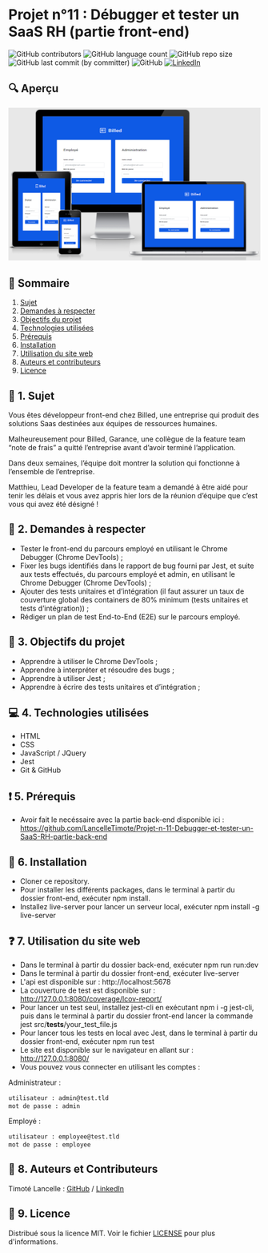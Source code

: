 # Projet n°11 : Débugger et tester un SaaS RH (partie front-end)

![GitHub contributors](https://img.shields.io/github/contributors/LancelleTimote/Projet-n-11-Debugger-et-tester-un-SaaS-RH-partie-front-end?color=green&style=for-the-badge)
![GitHub language count](https://img.shields.io/github/languages/count/LancelleTimote/Projet-n-11-Debugger-et-tester-un-SaaS-RH-partie-front-end?style=for-the-badge)
![GitHub repo size](https://img.shields.io/github/repo-size/LancelleTimote/Projet-n-11-Debugger-et-tester-un-SaaS-RH-partie-front-end?style=for-the-badge)
![GitHub last commit (by committer)](https://img.shields.io/github/last-commit/LancelleTimote/Projet-n-11-Debugger-et-tester-un-SaaS-RH-partie-front-end?style=for-the-badge)
![GitHub](https://img.shields.io/github/license/LancelleTimote/Projet-n-11-Debugger-et-tester-un-SaaS-RH-partie-front-end?style=for-the-badge)
[![LinkedIn](https://img.shields.io/badge/LinkedIn-0077B5?style=for-the-badge&logo=linkedin&logoColor=white)](https://www.linkedin.com/in/timote-lancelle-devweb/)

## :mag: Aperçu

![Aperçu du site web](visuel_projet/visuel_projet.png)

## :bookmark_tabs: Sommaire
<ol>
    <li><a href="#sujet">Sujet</a></li>
    <li><a href="#demandes_respecter">Demandes à respecter</a></li>
    <li><a href="#objectifs_projet">Objectifs du projet</a></li>
    <li><a href="#technologies_utilisees">Technologies utilisées</a></li>
    <li><a href="#prerequis">Prérequis</a></li>
    <li><a href="#installation">Installation</a></li>
    <li><a href="#utilisation_siteweb">Utilisation du site web</a></li>
    <li><a href="#auteurs_contributeurs">Auteurs et contributeurs</a></li>
    <li><a href="#licence">Licence</a></li>
</ol>

## :page_facing_up: 1. Sujet <a name = "sujet"></a>

Vous êtes développeur front-end chez Billed, une entreprise qui produit des solutions Saas destinées aux équipes de ressources humaines.

Malheureusement pour Billed, Garance, une collègue de la feature team “note de frais” a quitté l’entreprise avant d’avoir terminé l’application.

Dans deux semaines, l’équipe doit montrer la solution qui fonctionne à l’ensemble de l’entreprise.

Matthieu, Lead Developer de la feature team a demandé à être aidé pour tenir les délais et vous avez appris hier lors de la réunion d’équipe que c’est vous qui avez été désigné !

## :memo: 2. Demandes à respecter <a name = "demandes_respecter"></a>

* Tester le front-end du parcours employé en utilisant le Chrome Debugger (Chrome DevTools) ;
* Fixer les bugs identifiés dans le rapport de bug fourni par Jest, et suite aux tests effectués, du parcours employé et admin, en utilisant le Chrome Debugger (Chrome DevTools) ;
* Ajouter des tests unitaires et d’intégration (il faut assurer un taux de couverture global des containers de 80% minimum (tests unitaires et tests d’intégration)) ;
* Rédiger un plan de test End-to-End (E2E) sur le parcours employé.

## :checkered_flag: 3. Objectifs du projet <a name = "objectifs_projet"></a>

* Apprendre à utiliser le Chrome DevTools ;
* Apprendre à interpréter et résoudre des bugs ;
* Apprendre à utiliser Jest ;
* Apprendre à écrire des tests unitaires et d’intégration ;

## :computer: 4. Technologies utilisées <a name = "technologies_utilisees"></a>

* HTML
* CSS
* JavaScript / JQuery
* Jest
* Git & GitHub

## :exclamation: 5. Prérequis <a name = "prerequis"></a>

* Avoir fait le necéssaire avec la partie back-end disponible ici : https://github.com/LancelleTimote/Projet-n-11-Debugger-et-tester-un-SaaS-RH-partie-back-end

## :wrench: 6. Installation <a name = "installation"></a>

* Cloner ce repository.
* Pour installer les différents packages, dans le terminal à partir du dossier front-end, exécuter npm install.
* Installez live-server pour lancer un serveur local, exécuter npm install -g live-server

## :question: 7. Utilisation du site web <a name = "utilisation_siteweb"></a>

* Dans le terminal à partir du dossier back-end, exécuter npm run run:dev
* Dans le terminal à partir du dossier front-end, exécuter live-server
* L'api est disponible sur : http://localhost:5678
* La couverture de test est disponible sur : http://127.0.0.1:8080/coverage/lcov-report/
* Pour lancer un test seul, installez jest-cli en exécutant npm i -g jest-cli, puis dans le terminal à partir du dossier front-end lancer la commande jest src/__tests__/your_test_file.js
* Pour lancer tous les tests en local avec Jest, dans le terminal à partir du dossier front-end, exécuter npm run test
* Le site est disponible sur le navigateur en allant sur : http://127.0.0.1:8080/
* Vous pouvez vous connecter en utilisant les comptes :

Administrateur :
```
utilisateur : admin@test.tld
mot de passe : admin
```
Employé :
```
utilisateur : employee@test.tld
mot de passe : employee
```

## :beers: 8. Auteurs et Contributeurs <a name = "auteurs_contributeurs"></a>

Timoté Lancelle : [GitHub](https://github.com/LancelleTimote) / [LinkedIn](https://www.linkedin.com/in/timote-lancelle-devweb/)

## :page_with_curl: 9. Licence <a name = "licence"></a>

Distribué sous la licence MIT. Voir le fichier [LICENSE](LICENSE) pour plus d'informations.
